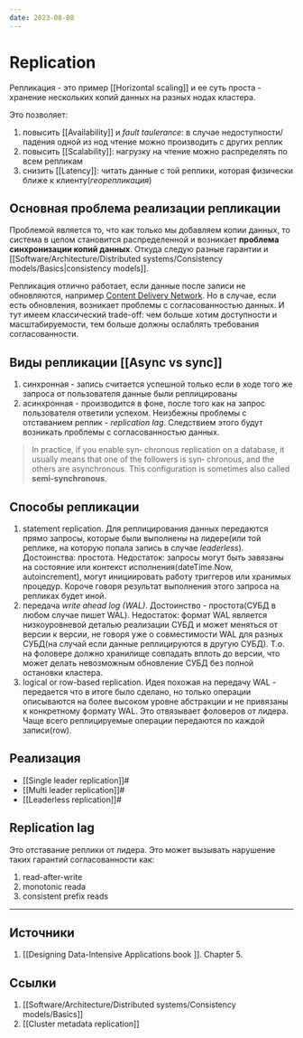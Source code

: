 ```yaml
---
date: 2023-08-08
---
```

# Replication

Репликация - это пример [[Horizontal scaling]] и ее суть проста - хранение нескольких копий данных на разных нодах кластера.

Это позволяет:

1. повысить [[Availability]] и *fault taulerance*: в случае недоступности/падения одной из нод чтение можно производить с других реплик
1. повысить [[Scalability]]: нагрузку на чтение можно распределять по всем репликам
1. снизить [[Latency]]: читать данные с той реплики, которая физически ближе к клиенту(*георепликация*)

## Основная проблема реализации репликации

Проблемой является то, что как только мы добавляем копии данных, то система в целом становится распределенной и возникает **проблема синхронизации копий данных**. Откуда следую разные гарантии и [[Software/Architecture/Distributed systems/Consistency models/Basics|consistency models]].

Репликация отлично работает, если данные после записи не обновляются, например [Content Delivery Network](https://ru.wikipedia.org/wiki/Content_Delivery_Network). Но в случае, если есть обновления, возникает проблемы с согласованностью данных. И тут имеем классический trade-off: чем больше хотим доступности и масштабируемости, тем больше должны ослаблять требования согласованности.

## Виды репликации [[Async vs sync]]

1. синхронная - запись считается успешной только если в ходе того же запроса от пользователя данные были реплицированы
1. асинхронная - производится в фоне, после того как на запрос пользователя ответили успехом. Неизбежны проблемы с отставанием реплик - *replication lag*. Следствием этого будут возникать проблемы с согласованностью данных.

> In practice, if you enable syn‐ chronous replication on a database, it usually means that one of the followers is syn‐ chronous, and the others are asynchronous. This configuration is sometimes also called **semi-synchronous**.

## Способы репликации

1. statement replication. Для реплицирования данных передаются прямо запросы, которые были выполнены на лидере(или той реплике, на которую попала запись в случае *leaderless*). Достоинства: простота. Недостаток: запросы могут быть завязаны на состояние или контекст исполнения(dateTime.Now, autoincrement), могут инициировать работу триггеров или хранимых процедур. Короче говоря результат выполнения этого запроса на репликах будет иной.
1. передача *write ahead log (WAL)*. Достоинство - простота(СУБД в любом случае пишет WAL). Недостаток: формат WAL является низкоуровневой деталью реализации СУБД и может меняться от версии к версии, не говоря уже о совместимости WAL для разных СУБД(на случай если данные реплицируются в другую СУБД). Т.о. на фоловере должно хранилище совпадать вплоть до версии, что может делать невозможным обновление СУБД без полной остановки кластера.
1. logical or row-based replication. Идея похожая на передачу WAL - передается что в итоге было сделано, но только операции описываются на более высоком уровне абстракции и не привязаны к конкретному формату WAL. Это отвязывает фоловеров от лидера. Чаще всего реплицируемые операции передаются по каждой записи(row).

## Реализация

- [[Single leader replication]]#
- [[Multi leader replication]]#
- [[Leaderless replication]]#

## Replication lag

Это отставание реплики от лидера. Это может вызывать нарушение таких гарантий согласованности как:

1. read-after-write
1. monotonic reada
1. consistent prefix reads

---

## Источники

1. [[Designing Data-Intensive Applications book ]]. Chapter 5.

## Ссылки

1. [[Software/Architecture/Distributed systems/Consistency models/Basics]]
1. [[Cluster metadata replication]]

